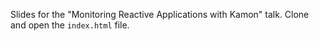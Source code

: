 Slides for the "Monitoring Reactive Applications with Kamon" talk. Clone and open the `index.html` file.